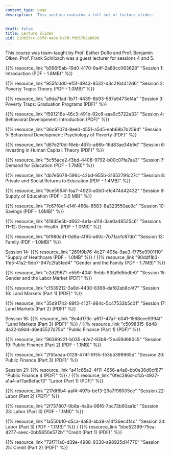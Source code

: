 ```yaml
---
content_type: page
description: 'This section contains a full set of lecture slides.

  '
draft: false
title: Lecture Slides
uid: 210b93cc-83fd-4a0e-be7d-fdd67b8ab69d
---
```

This course was team-taught by Prof. Esther Duflo and Prof. Benjamin Olken. Prof. Frank Schilbach was a guest lecturer for sessions 4 and 5. 

{{% resource_link "b596f9ab-19d0-4170-8a4f-2a89cc063628" "Session 1: Introduction (PDF - 1.8MB)" %}}

{{% resource_link "955fc0d0-ef5f-4943-8532-d3c2164412d6" "Session 2: Poverty Traps: Theory (PDF - 1.0MB)" %}}

{{% resource_link "a9da71ad-1b71-4439-8b93-587a9473ef4a" "Session 3: Poverty Traps: Graduation Programs (PDF)" %}}

{{% resource_link "f591216e-46c3-491b-92c8-aaa9c5722a33" "Session 4: Behavioral Development: Introduction (PDF)" %}}

{{% resource_link "36c97074-8ee0-4551-a5d5-eab68b7b259d" "Session 5: Behavioral Development: Psychology of Poverty (PDF)" %}}

{{% resource_link "d67e2f0d-16eb-467c-a66b-16d83ae34b9d" "Session 6: Investing in Human Capital: Theory (PDF)" %}}

{{% resource_link "5c55ace2-f3bd-4408-9792-b00c07fa7aa3" "Session 7: Demand for Education (PDF - 1.7MB)" %}}

{{% resource_link "db7e5678-596c-42bd-955b-31652791c27c" "Session 8: Private and Social Returns to Education (PDF - 1.4MB)" %}}

{{% resource_link "9ce5954f-faa7-4923-a0b0-efc474d42432" "Session 9: Supply of Education (PDF - 3.5 MB)" %}}

{{% resource_link "7c67f8ef-e14f-466a-8583-8a323550ae9c" "Session 10: Savings (PDF - 1.6MB)" %}}

{{% resource_link "419d5e5b-d662-4e1a-a114-3ae0a48525c6" "Sessions 11–12: Demand for Health  (PDF - 1.0MB)" %}}

{{% resource_link "bf980cd1-0d9a-4f95-a60c-7b71acfc87db" "Session 13: Family (PDF - 1.0MB)" %}}

Session 14: {{% resource_link "269f9b76-4c27-405a-9ae3-f775e9901f10" "Supply of Healthcare (PDF - 1.0MB" %}} / {{% resource_link "90ddf1b3-1fe5-41a2-9db7-947c2fa5fed4" "Gender and the Family (PDF - 1.7MB)" %}}

{{% resource_link "c2d29671-e559-404f-9ebb-93fa9d5bdfe0" "Session 15: Gender and the Labor Market (PDF)" %}}

{{% resource_link "c1539212-3a8d-4430-8368-daf82ab8c4f7" "Session 16: Land Markets (Part 1) (PDF)" %}}

{{% resource_link "35d91742-89f3-4127-984c-5c47532b5c01" "Session 17: Land Markets (Part 2) (PDF)" %}}

Session 18: {{% resource_link "8e4d173c-a617-47a7-b041-1568cee9394f" "Land Markets (Part 3) (PDF)" %}} / {{% resource_link "c5098315-6d48-4a32-b9d4-d6ed5527d75b" "Public Finance (Part 1) (PDF)" %}}

{{% resource_link "96399221-b035-42e7-93b8-f2ea59d680c5" "Session 19: Public Finance (Part 2) (PDF - 1.1MB)" %}}

{{% resource_link "2f5faeaa-0128-474f-9f55-f53b5399965d" "Session 20: Public Finance (Part 3) (PDF)" %}}

Session 21: {{% resource_link "a41c65a2-4f11-4656-a4a8-bb0e36d0cf87" "Public Finance 4 (PDF)" %}} / {{% resource_link "0fec286d-cfcb-4937-a1a4-af7ae8efacf3" "Labor (Part 1) (PDF)" %}}

{{% resource_link "217df6b4-aaf4-497b-be13-29a7f96005ce" "Session 22: Labor (Part 2) (PDF)" %}}

{{% resource_link "2f737807-0b8a-4a9a-98f6-7bc73b60aa1c" "Session 23: Labor (Part 3) (PDF - 1.1MB)" %}}

{{% resource_link "1a550b10-d5ca-4a83-ab39-a14f36ec4f4d" "Session 24: Labor (Part 3) (PDF - 1.1MB)" %}} / {{% resource_link "bbe52399-75ea-4277-aeec-0bb5650e572b" "Credit (Part 1) (PDF)" %}}

{{% resource_link "72f711a0-d39e-4988-9330-a98925d14770" "Session 25: Credit (Part 2) (PDF)" %}}